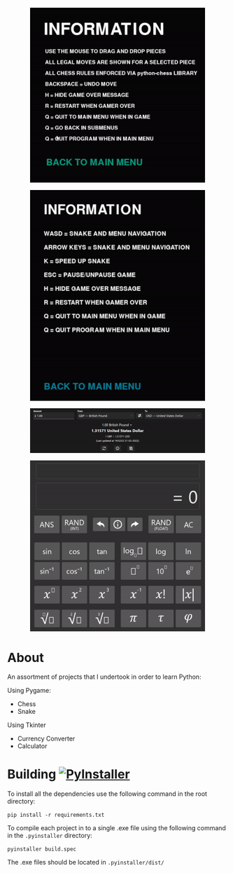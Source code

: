 <p align="center"> <img src="screenshots/chess.gif" width=400> </p>
<p align="center"> <img src="screenshots/snake.gif" width=400> </p>
<p align="center"> <img src="screenshots/currency_converter.gif" width=400> </p>
<p align="center"> <img src="screenshots/calculator.gif" width=400> </p>

# About
An assortment of projects that I undertook in order to learn Python:

Using Pygame:
* Chess
* Snake

Using Tkinter
* Currency Converter
* Calculator

# Building [![PyInstaller](https://github.com/J-Afzal/Python-Projects/workflows/PyInstaller/badge.svg)](https://github.com/J-Afzal/Python-Projects/actions/workflows/pyinstaller.yml)
To install all the dependencies use the following command in the root directory:
```commandline
pip install -r requirements.txt
```
To compile each project in to a single .exe file using the following command in the ```.pyinstaller``` directory:
```commandline
pyinstaller build.spec
```
The .exe files should be located in ```.pyinstaller/dist/```
